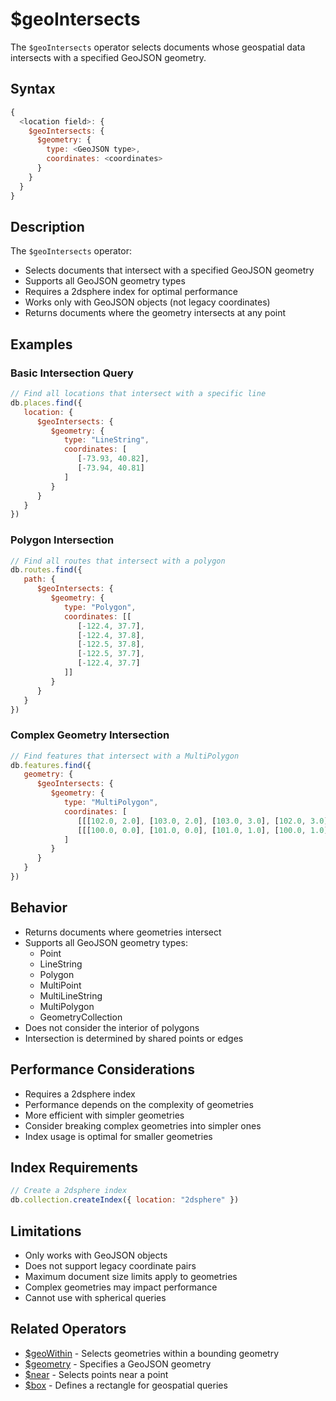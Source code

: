 # $geoIntersects

The `$geoIntersects` operator selects documents whose geospatial data intersects with a specified GeoJSON geometry.

## Syntax

```javascript
{
  <location field>: {
    $geoIntersects: {
      $geometry: {
        type: <GeoJSON type>,
        coordinates: <coordinates>
      }
    }
  }
}
```

## Description

The `$geoIntersects` operator:
- Selects documents that intersect with a specified GeoJSON geometry
- Supports all GeoJSON geometry types
- Requires a 2dsphere index for optimal performance
- Works only with GeoJSON objects (not legacy coordinates)
- Returns documents where the geometry intersects at any point

## Examples

### Basic Intersection Query

```javascript
// Find all locations that intersect with a specific line
db.places.find({
   location: {
      $geoIntersects: {
         $geometry: {
            type: "LineString",
            coordinates: [
               [-73.93, 40.82],
               [-73.94, 40.81]
            ]
         }
      }
   }
})
```

### Polygon Intersection

```javascript
// Find all routes that intersect with a polygon
db.routes.find({
   path: {
      $geoIntersects: {
         $geometry: {
            type: "Polygon",
            coordinates: [[
               [-122.4, 37.7],
               [-122.4, 37.8],
               [-122.5, 37.8],
               [-122.5, 37.7],
               [-122.4, 37.7]
            ]]
         }
      }
   }
})
```

### Complex Geometry Intersection

```javascript
// Find features that intersect with a MultiPolygon
db.features.find({
   geometry: {
      $geoIntersects: {
         $geometry: {
            type: "MultiPolygon",
            coordinates: [
               [[[102.0, 2.0], [103.0, 2.0], [103.0, 3.0], [102.0, 3.0], [102.0, 2.0]]],
               [[[100.0, 0.0], [101.0, 0.0], [101.0, 1.0], [100.0, 1.0], [100.0, 0.0]]]
            ]
         }
      }
   }
})
```

## Behavior

- Returns documents where geometries intersect
- Supports all GeoJSON geometry types:
  - Point
  - LineString
  - Polygon
  - MultiPoint
  - MultiLineString
  - MultiPolygon
  - GeometryCollection
- Does not consider the interior of polygons
- Intersection is determined by shared points or edges

## Performance Considerations

- Requires a 2dsphere index
- Performance depends on the complexity of geometries
- More efficient with simpler geometries
- Consider breaking complex geometries into simpler ones
- Index usage is optimal for smaller geometries

## Index Requirements

```javascript
// Create a 2dsphere index
db.collection.createIndex({ location: "2dsphere" })
```

## Limitations

- Only works with GeoJSON objects
- Does not support legacy coordinate pairs
- Maximum document size limits apply to geometries
- Complex geometries may impact performance
- Cannot use with spherical queries

## Related Operators

- [$geoWithin](geoWithin.md) - Selects geometries within a bounding geometry
- [$geometry](geometry.md) - Specifies a GeoJSON geometry
- [$near](near.md) - Selects points near a point
- [$box](box.md) - Defines a rectangle for geospatial queries 